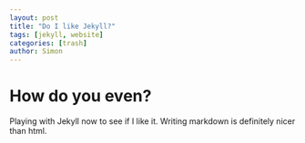 ```yaml
---
layout: post
title: "Do I like Jekyll?"
tags: [jekyll, website]
categories: [trash]
author: Simon
---
```


# How do you even?
Playing with Jekyll now to see if I like it. Writing markdown is definitely nicer than html.
